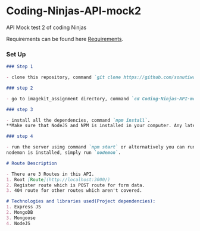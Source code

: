 # Coding-Ninjas-API-mock2
API Mock test 2 of coding Ninjas

Requirements can be found here [Requirements](./assets/requirements.txt).

### Set Up

```markdown
### Step 1

- clone this repository, command `git clone https://github.com/sonutiwari/Coding-Ninjas-API-mock2`.

### step 2

- go to imagekit_assignment directory, command `cd Coding-Ninjas-API-mock2`

### step 3

- install all the dependencies, command `npm install`.
**Make sure that NodeJS and NPM is installed in your computer. Any latest version of node > 6 will work**

### step 4

- run the server using command `npm start` or alternatively you can run `node index.js` or if
nodemon is installed, simply run `nodemon`.
```

```markdown
# Route Description

- There are 3 Routes in this API.
1. Root [Route](http://localhost:3000/)
2. Register route which is POST route for form data.
3. 404 route for other routes which aren't covered.

```

```markdown
# Technologies and libraries used(Project dependencies):
1. Express JS
2. MongoDB
3. Mongoose
4. NodeJS

```
